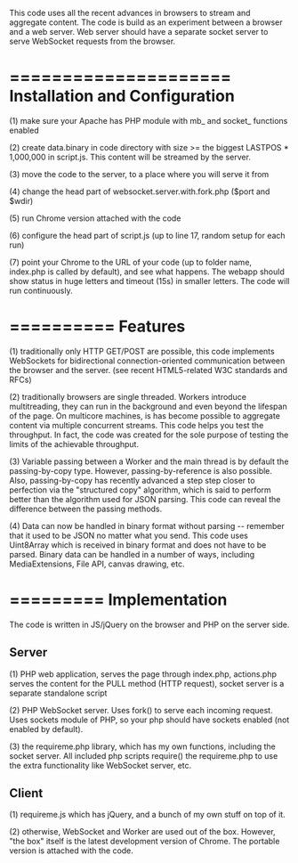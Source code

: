 
This code uses all the recent advances in browsers to stream and aggregate content.  The code is build as an experiment between a browser and a web server.  Web server should have a separate socket server to serve WebSocket requests from the browser. 


=====================
Installation and Configuration
=====================

(1) make sure your Apache has PHP module with mb_ and socket_ functions enabled

(2) create data.binary in code directory with size >= the biggest  LASTPOS * 1,000,000 in script.js.  This content will be streamed by the server. 

(3) move the code to the server, to a place where you will serve it from

(4) change the head part of websocket.server.with.fork.php  ($port and $wdir)

(5) run Chrome version attached with the code

(6) configure the head part of script.js   (up to line 17, random setup for each run)

(7) point your Chrome to the URL of your code (up to folder name, index.php is called by default), and see what happens. The webapp should show status in huge letters and timeout (15s) in smaller letters.  The code will run continuously. 


==========
Features
==========

(1) traditionally only HTTP GET/POST are possible, this code implements WebSockets for bidirectional connection-oriented communication between the browser and the server. (see recent HTML5-related W3C standards and RFCs)

(2) traditionally browsers are single threaded.  Workers introduce multitreading, they can run in the background and even beyond the lifespan of the page.  On multicore machines, is has become possible to aggregate content via multiple concurrent streams.  This code helps you test the throughput.  In fact, the code was created for the sole purpose of testing the limits of the achievable throughput.

(3) Variable passing between a Worker and the main thread is by default the passing-by-copy type.  However, passing-by-reference is also possible.  Also, passing-by-copy has recently advanced a step step closer to perfection via the "structured copy" algorithm, which is said to perform better than the algorithm used for JSON parsing.  This code can reveal the difference between the passing methods. 

(4) Data can now be handled in binary format without parsing -- remember that it used to be JSON no matter what you send.  This code uses Uint8Array which is received in binary format and does not have to be parsed.  Binary data can be handled in a number of ways, including MediaExtensions, File API, canvas drawing, etc. 


=========
Implementation
=========

The code is written in JS/jQuery on the browser and PHP on the server side. 


Server
------
(1) PHP web application, serves the page through index.php, actions.php serves 
the content for the PULL method (HTTP request), socket server is a separate standalone script

(2) PHP WebSocket server.  Uses fork() to serve each incoming request.  Uses sockets module of PHP, so your php should have sockets enabled (not enabled by default).

(3) the requireme.php library, which has my own functions, including the socket server. All included php scripts require() the requireme.php to use the extra functionality like WebSocket server, etc.


Client
--------
(1) requireme.js which has jQuery, and a bunch of my own stuff on top of it. 

(2) otherwise, WebSocket and Worker are used out of the box.  However, "the box" itself is the latest development version of Chrome.  The portable version is attached with the code.


